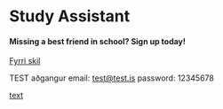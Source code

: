 # Study Assistant

#### Missing a best friend in school? Sign up today!

[Fyrri skil](FyrriSkil.md)

TEST aðgangur
email: test@test.is
password: 12345678

[text](https://studyassistant-wjm9.onrender.com)
